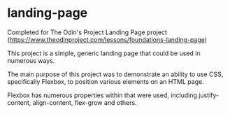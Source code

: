 # landing-page

Completed for The Odin's Project Landing Page project (https://www.theodinproject.com/lessons/foundations-landing-page)

This project is a simple, generic landing page that could be used in numerous ways.

The main purpose of this project was to demonstrate an ability to use CSS, specifically Flexbox, to position various elements on an HTML page.

Flexbox has numerous properties within that were used, including justify-content, align-content, flex-grow and others.
